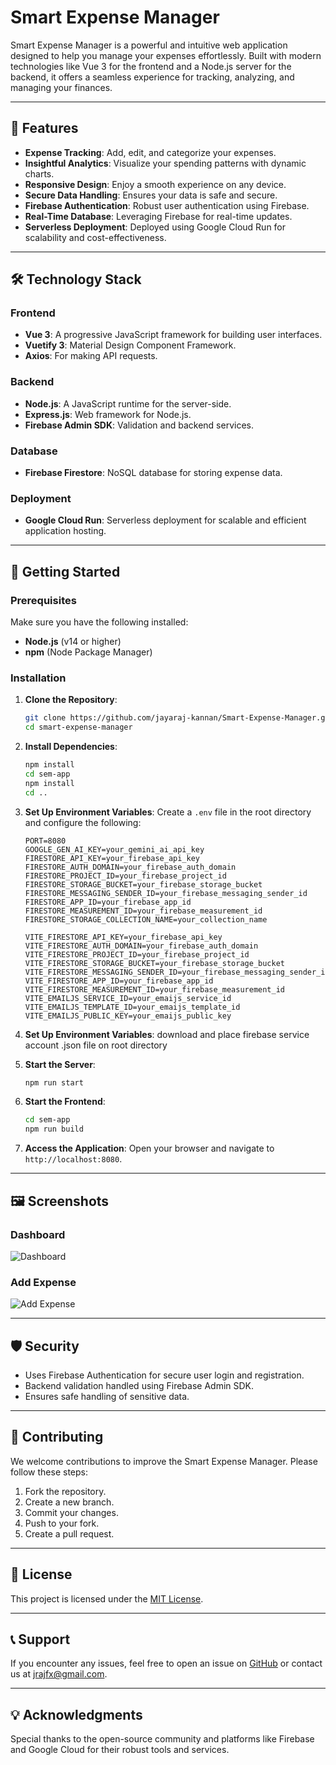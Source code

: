 # Smart Expense Manager

Smart Expense Manager is a powerful and intuitive web application designed to help you manage your expenses effortlessly. Built with modern technologies like Vue 3 for the frontend and a Node.js server for the backend, it offers a seamless experience for tracking, analyzing, and managing your finances.

---

## 🌟 Features

- **Expense Tracking**: Add, edit, and categorize your expenses.
- **Insightful Analytics**: Visualize your spending patterns with dynamic charts.
- **Responsive Design**: Enjoy a smooth experience on any device.
- **Secure Data Handling**: Ensures your data is safe and secure.
- **Firebase Authentication**: Robust user authentication using Firebase.
- **Real-Time Database**: Leveraging Firebase for real-time updates.
- **Serverless Deployment**: Deployed using Google Cloud Run for scalability and cost-effectiveness.

---

## 🛠️ Technology Stack

### Frontend
- **Vue 3**: A progressive JavaScript framework for building user interfaces.
- **Vuetify 3**: Material Design Component Framework.
- **Axios**: For making API requests.

### Backend
- **Node.js**: A JavaScript runtime for the server-side.
- **Express.js**: Web framework for Node.js.
- **Firebase Admin SDK**: Validation and backend services.

### Database
- **Firebase Firestore**: NoSQL database for storing expense data.

### Deployment
- **Google Cloud Run**: Serverless deployment for scalable and efficient application hosting.

---

## 🚀 Getting Started

### Prerequisites
Make sure you have the following installed:
- **Node.js** (v14 or higher)
- **npm** (Node Package Manager)

### Installation

1. **Clone the Repository**:
   ```bash
   git clone https://github.com/jayaraj-kannan/Smart-Expense-Manager.git
   cd smart-expense-manager
   ```

2. **Install Dependencies**:
   ```bash
   npm install
   cd sem-app
   npm install
   cd ..
   ```

3. **Set Up Environment Variables**:
   Create a `.env` file in the root directory and configure the following:
   ```env for node server
   PORT=8080
   GOOGLE_GEN_AI_KEY=your_gemini_ai_api_key
   FIRESTORE_API_KEY=your_firebase_api_key
   FIRESTORE_AUTH_DOMAIN=your_firebase_auth_domain
   FIRESTORE_PROJECT_ID=your_firebase_project_id
   FIRESTORE_STORAGE_BUCKET=your_firebase_storage_bucket
   FIRESTORE_MESSAGING_SENDER_ID=your_firebase_messaging_sender_id
   FIRESTORE_APP_ID=your_firebase_app_id
   FIRESTORE_MEASUREMENT_ID=your_firebase_measurement_id
   FIRESTORE_STORAGE_COLLECTION_NAME=your_collection_name
   ```
   ```env for font end (sem-app)
   VITE_FIRESTORE_API_KEY=your_firebase_api_key
   VITE_FIRESTORE_AUTH_DOMAIN=your_firebase_auth_domain
   VITE_FIRESTORE_PROJECT_ID=your_firebase_project_id
   VITE_FIRESTORE_STORAGE_BUCKET=your_firebase_storage_bucket
   VITE_FIRESTORE_MESSAGING_SENDER_ID=your_firebase_messaging_sender_id
   VITE_FIRESTORE_APP_ID=your_firebase_app_id
   VITE_FIRESTORE_MEASUREMENT_ID=your_firebase_measurement_id
   VITE_EMAILJS_SERVICE_ID=your_emaijs_service_id
   VITE_EMAILJS_TEMPLATE_ID=your_emaijs_template_id
   VITE_EMAILJS_PUBLIC_KEY=your_emaijs_public_key
   ```

3. **Set Up Environment Variables**:
   download and place firebase service account .json file on root directory

4. **Start the Server**:
   ```bash
   npm run start
   ```

5. **Start the Frontend**:
   ```bash
   cd sem-app
   npm run build
   ```

6. **Access the Application**:
   Open your browser and navigate to `http://localhost:8080`.

---

## 🖼️ Screenshots

### Dashboard
![Dashboard](./screenshots/dashboard.png)

### Add Expense
![Add Expense](./screenshots/add-expense.png)

---

## 🛡️ Security
- Uses Firebase Authentication for secure user login and registration.
- Backend validation handled using Firebase Admin SDK.
- Ensures safe handling of sensitive data.

---

## 🤝 Contributing

We welcome contributions to improve the Smart Expense Manager. Please follow these steps:

1. Fork the repository.
2. Create a new branch.
3. Commit your changes.
4. Push to your fork.
5. Create a pull request.

---

## 📄 License

This project is licensed under the [MIT License](LICENSE).

---

## 📞 Support

If you encounter any issues, feel free to open an issue on [GitHub](https://github.com/jayaraj-kannan/Smart-Expense-Manager.git) or contact us at jrajfx@gmail.com.

---

## 💡 Acknowledgments

Special thanks to the open-source community and platforms like Firebase and Google Cloud for their robust tools and services.

